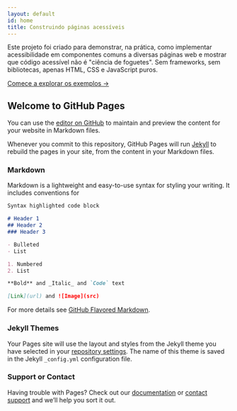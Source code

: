 ```yaml
---
layout: default
id: home
title: Construindo páginas acessíveis
---
```


Este projeto foi criado para demonstrar, na prática, como implementar acessibilidade em componentes comuns a diversas páginas web e mostrar que código acessível não é "ciência de foguetes". Sem frameworks, sem bibliotecas, apenas HTML, CSS e JavaScript puros.

<a class="primaryLinkButton" href="{{ site.baseurl }}/exemplos/introducao/">Comece a explorar os exemplos &rarr;</a>





## Welcome to GitHub Pages

You can use the [editor on GitHub](https://github.com/carineconstantino/cybersecurity.github.io/edit/master/index.md) to maintain and preview the content for your website in Markdown files.

Whenever you commit to this repository, GitHub Pages will run [Jekyll](https://jekyllrb.com/) to rebuild the pages in your site, from the content in your Markdown files.

### Markdown

Markdown is a lightweight and easy-to-use syntax for styling your writing. It includes conventions for

```markdown
Syntax highlighted code block

# Header 1
## Header 2
### Header 3

- Bulleted
- List

1. Numbered
2. List

**Bold** and _Italic_ and `Code` text

[Link](url) and ![Image](src)
```

For more details see [GitHub Flavored Markdown](https://guides.github.com/features/mastering-markdown/).

### Jekyll Themes

Your Pages site will use the layout and styles from the Jekyll theme you have selected in your [repository settings](https://github.com/carineconstantino/cybersecurity.github.io/settings). The name of this theme is saved in the Jekyll `_config.yml` configuration file.

### Support or Contact

Having trouble with Pages? Check out our [documentation](https://help.github.com/categories/github-pages-basics/) or [contact support](https://github.com/contact) and we’ll help you sort it out.
